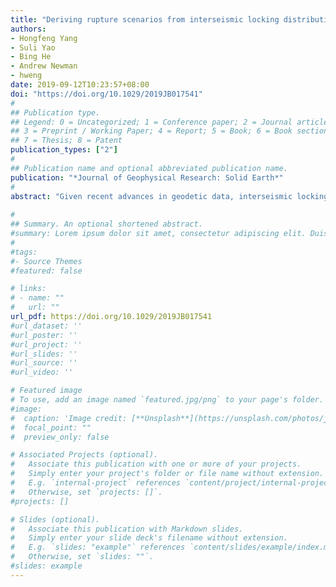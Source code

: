 ```yaml
---
title: "Deriving rupture scenarios from interseismic locking distributions along the subduction megathrust"
authors:
- Hongfeng Yang
- Suli Yao
- Bing He
- Andrew Newman
- hweng
date: 2019-09-12T10:23:57+08:00
doi: "https://doi.org/10.1029/2019JB017541"
#
## Publication type.
## Legend: 0 = Uncategorized; 1 = Conference paper; 2 = Journal article;
## 3 = Preprint / Working Paper; 4 = Report; 5 = Book; 6 = Book section;
## 7 = Thesis; 8 = Patent
publication_types: ["2"]
#
## Publication name and optional abbreviated publication name.
publication: "*Journal of Geophysical Research: Solid Earth*"
#
abstract: "Given recent advances in geodetic data, interseismic locking models along the megathrust now become useful to qualitatively evaluate future earthquake potential. However, an individual earthquake's true rupture potential is challenging, as it depends on more than just a static image of prior locking. Here, we test the determinism of interseismic locking models using spontaneous rupture simulations and the well-resolved processes associated with the 2012 moment magnitude (Mw) 7.6 Nicoya earthquake. To do so, we estimate initial megathrust stress from locking by assuming that the entire slip deficit will be released in the next megathrust earthquake. Then we initiate spontaneous ruptures at the hypocenter of the 2012 Nicoya earthquake. We find scenarios that approximate the same coseismic slip distribution and final earthquake moment magnitude as obtained from seismic and geodetic observations, demonstrating that deriving potential rupture scenarios from interseismic locking is feasible. We also find that spontaneous rupture scenarios from different locking models differ in moment rate duration and thus ground motion prediction, although the final slip distribution and moment magnitude were similar. The results highlight that quantifying rupture scenarios and ground motions from reliable locking models by dynamic rupture simulations can be an effective tool for seismic hazard assessment in subduction zones."
 
#
## Summary. An optional shortened abstract.
#summary: Lorem ipsum dolor sit amet, consectetur adipiscing elit. Duis posuere tellus ac convallis placerat. Proin tincidunt magna sed ex sollicitudin condimentum.
#
#tags:
#- Source Themes
#featured: false

# links:
# - name: ""
#   url: ""
url_pdf: https://doi.org/10.1029/2019JB017541
#url_dataset: ''
#url_poster: ''
#url_project: ''
#url_slides: ''
#url_source: ''
#url_video: ''

# Featured image
# To use, add an image named `featured.jpg/png` to your page's folder. 
#image:
#  caption: 'Image credit: [**Unsplash**](https://unsplash.com/photos/jdD8gXaTZsc)'
#  focal_point: ""
#  preview_only: false

# Associated Projects (optional).
#   Associate this publication with one or more of your projects.
#   Simply enter your project's folder or file name without extension.
#   E.g. `internal-project` references `content/project/internal-project/index.md`.
#   Otherwise, set `projects: []`.
#projects: []

# Slides (optional).
#   Associate this publication with Markdown slides.
#   Simply enter your slide deck's filename without extension.
#   E.g. `slides: "example"` references `content/slides/example/index.md`.
#   Otherwise, set `slides: ""`.
#slides: example
---
```

